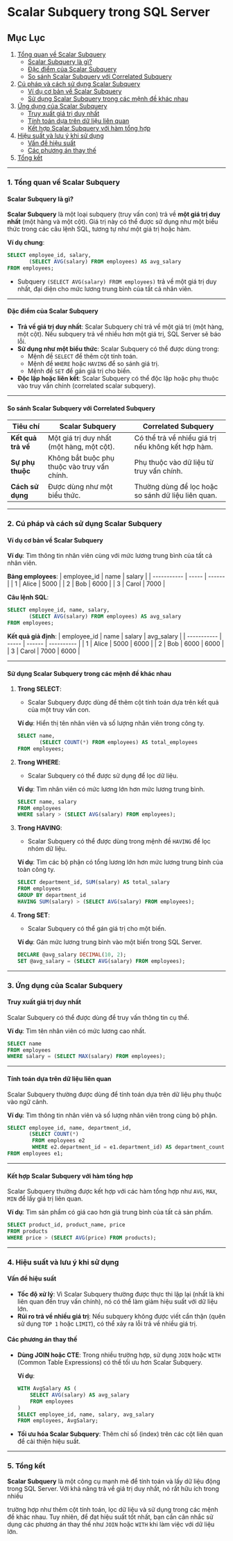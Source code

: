 # Scalar Subquery trong SQL Server

## Mục Lục

1. [Tổng quan về Scalar Subquery](#1-tổng-quan-về-scalar-subquery)
    - [Scalar Subquery là gì?](#scalar-subquery-là-gì)
    - [Đặc điểm của Scalar Subquery](#đặc-điểm-của-scalar-subquery)
    - [So sánh Scalar Subquery với Correlated Subquery](#so-sánh-scalar-subquery-với-correlated-subquery)
2. [Cú pháp và cách sử dụng Scalar Subquery](#2-cú-pháp-và-cách-sử-dụng-scalar-subquery)
    - [Ví dụ cơ bản về Scalar Subquery](#ví-dụ-cơ-bản-về-scalar-subquery)
    - [Sử dụng Scalar Subquery trong các mệnh đề khác nhau](#sử-dụng-scalar-subquery-trong-các-mệnh-đề-khác-nhau)
3. [Ứng dụng của Scalar Subquery](#3-ứng-dụng-của-scalar-subquery)
    - [Truy xuất giá trị duy nhất](#truy-xuất-giá-trị-duy-nhất)
    - [Tính toán dựa trên dữ liệu liên quan](#tính-toán-dựa-trên-dữ-liệu-liên-quan)
    - [Kết hợp Scalar Subquery với hàm tổng hợp](#kết-hợp-scalar-subquery-với-hàm-tổng-hợp)
4. [Hiệu suất và lưu ý khi sử dụng](#4-hiệu-suất-và-lưu-ý-khi-sử-dụng)
    - [Vấn đề hiệu suất](#vấn-đề-hiệu-suất)
    - [Các phương án thay thế](#các-phương-án-thay-thế)
5. [Tổng kết](#5-tổng-kết)

---

### 1. Tổng quan về Scalar Subquery

#### Scalar Subquery là gì?

**Scalar Subquery** là một loại subquery (truy vấn con) trả về **một giá trị duy nhất** (một hàng và một cột). Giá trị
này có thể được sử dụng như một biểu thức trong các câu lệnh SQL, tương tự như một giá trị hoặc hàm.

**Ví dụ chung**:

```sql
SELECT employee_id, salary,
       (SELECT AVG(salary) FROM employees) AS avg_salary
FROM employees;
```

- Subquery `(SELECT AVG(salary) FROM employees)` trả về một giá trị duy nhất, đại diện cho mức lương trung bình của tất
  cả nhân viên.

---

#### Đặc điểm của Scalar Subquery

- **Trả về giá trị duy nhất**: Scalar Subquery chỉ trả về một giá trị (một hàng, một cột). Nếu subquery trả về nhiều hơn
  một giá trị, SQL Server sẽ báo lỗi.
- **Sử dụng như một biểu thức**: Scalar Subquery có thể được dùng trong:
    - Mệnh đề `SELECT` để thêm cột tính toán.
    - Mệnh đề `WHERE` hoặc `HAVING` để so sánh giá trị.
    - Mệnh đề `SET` để gán giá trị cho biến.
- **Độc lập hoặc liên kết**: Scalar Subquery có thể độc lập hoặc phụ thuộc vào truy vấn chính (correlated scalar
  subquery).

---

#### So sánh Scalar Subquery với Correlated Subquery

| **Tiêu chí**       | **Scalar Subquery**                          | **Correlated Subquery**                            |
|--------------------|----------------------------------------------|----------------------------------------------------|
| **Kết quả trả về** | Một giá trị duy nhất (một hàng, một cột).    | Có thể trả về nhiều giá trị nếu không kết hợp hàm. |
| **Sự phụ thuộc**   | Không bắt buộc phụ thuộc vào truy vấn chính. | Phụ thuộc vào dữ liệu từ truy vấn chính.           |
| **Cách sử dụng**   | Được dùng như một biểu thức.                 | Thường dùng để lọc hoặc so sánh dữ liệu liên quan. |

---

### 2. Cú pháp và cách sử dụng Scalar Subquery

#### Ví dụ cơ bản về Scalar Subquery

**Ví dụ**: Tìm thông tin nhân viên cùng với mức lương trung bình của tất cả nhân viên.

**Bảng employees**:
| employee_id | name | salary |
| ----------- | ----- | ------ |
| 1 | Alice | 5000 |
| 2 | Bob | 6000 |
| 3 | Carol | 7000 |

**Câu lệnh SQL**:

```sql
SELECT employee_id, name, salary,
       (SELECT AVG(salary) FROM employees) AS avg_salary
FROM employees;
```

**Kết quả giả định**:
| employee_id | name | salary | avg_salary |
| ----------- | ----- | ------ | ---------- |
| 1 | Alice | 5000 | 6000 |
| 2 | Bob | 6000 | 6000 |
| 3 | Carol | 7000 | 6000 |

---

#### Sử dụng Scalar Subquery trong các mệnh đề khác nhau

1. **Trong SELECT**:
    - Scalar Subquery được dùng để thêm cột tính toán dựa trên kết quả của một truy vấn con.

   **Ví dụ**: Hiển thị tên nhân viên và số lượng nhân viên trong công ty.
   ```sql
   SELECT name,
          (SELECT COUNT(*) FROM employees) AS total_employees
   FROM employees;
   ```

2. **Trong WHERE**:
    - Scalar Subquery có thể được sử dụng để lọc dữ liệu.

   **Ví dụ**: Tìm nhân viên có mức lương lớn hơn mức lương trung bình.
   ```sql
   SELECT name, salary
   FROM employees
   WHERE salary > (SELECT AVG(salary) FROM employees);
   ```

3. **Trong HAVING**:
    - Scalar Subquery có thể được dùng trong mệnh đề `HAVING` để lọc nhóm dữ liệu.

   **Ví dụ**: Tìm các bộ phận có tổng lương lớn hơn mức lương trung bình của toàn công ty.
   ```sql
   SELECT department_id, SUM(salary) AS total_salary
   FROM employees
   GROUP BY department_id
   HAVING SUM(salary) > (SELECT AVG(salary) FROM employees);
   ```

4. **Trong SET**:
    - Scalar Subquery có thể gán giá trị cho một biến.

   **Ví dụ**: Gán mức lương trung bình vào một biến trong SQL Server.
   ```sql
   DECLARE @avg_salary DECIMAL(10, 2);
   SET @avg_salary = (SELECT AVG(salary) FROM employees);
   ```

---

### 3. Ứng dụng của Scalar Subquery

#### Truy xuất giá trị duy nhất

Scalar Subquery có thể được dùng để truy vấn thông tin cụ thể.

**Ví dụ**: Tìm tên nhân viên có mức lương cao nhất.

```sql
SELECT name
FROM employees
WHERE salary = (SELECT MAX(salary) FROM employees);
```

---

#### Tính toán dựa trên dữ liệu liên quan

Scalar Subquery thường được dùng để tính toán dựa trên dữ liệu phụ thuộc vào ngữ cảnh.

**Ví dụ**: Tìm thông tin nhân viên và số lượng nhân viên trong cùng bộ phận.

```sql
SELECT employee_id, name, department_id,
       (SELECT COUNT(*)
        FROM employees e2
        WHERE e2.department_id = e1.department_id) AS department_count
FROM employees e1;
```

---

#### Kết hợp Scalar Subquery với hàm tổng hợp

Scalar Subquery thường được kết hợp với các hàm tổng hợp như `AVG`, `MAX`, `MIN` để lấy giá trị liên quan.

**Ví dụ**: Tìm sản phẩm có giá cao hơn giá trung bình của tất cả sản phẩm.

```sql
SELECT product_id, product_name, price
FROM products
WHERE price > (SELECT AVG(price) FROM products);
```

---

### 4. Hiệu suất và lưu ý khi sử dụng

#### Vấn đề hiệu suất

- **Tốc độ xử lý**: Vì Scalar Subquery thường được thực thi lặp lại (nhất là khi liên quan đến truy vấn chính), nó có
  thể làm giảm hiệu suất với dữ liệu lớn.
- **Rủi ro trả về nhiều giá trị**: Nếu subquery không được viết cẩn thận (quên sử dụng `TOP 1` hoặc `LIMIT`), có thể xảy
  ra lỗi trả về nhiều giá trị.

#### Các phương án thay thế

- **Dùng JOIN hoặc CTE**:
  Trong nhiều trường hợp, sử dụng `JOIN` hoặc `WITH` (Common Table Expressions) có thể tối ưu hơn Scalar Subquery.

  **Ví dụ**:
  ```sql
  WITH AvgSalary AS (
      SELECT AVG(salary) AS avg_salary
      FROM employees
  )
  SELECT employee_id, name, salary, avg_salary
  FROM employees, AvgSalary;
  ```

- **Tối ưu hóa Scalar Subquery**:
  Thêm chỉ số (index) trên các cột liên quan để cải thiện hiệu suất.

---

### 5. Tổng kết

**Scalar Subquery** là một công cụ mạnh mẽ để tính toán và lấy dữ liệu động trong SQL Server. Với khả năng trả về giá
trị duy nhất, nó rất hữu ích trong nhiều

trường hợp như thêm cột tính toán, lọc dữ liệu và sử dụng trong các mệnh đề khác nhau. Tuy nhiên, để đạt hiệu suất tốt
nhất, bạn cần cân nhắc sử dụng các phương án thay thế như `JOIN` hoặc `WITH` khi làm việc với dữ liệu lớn.
